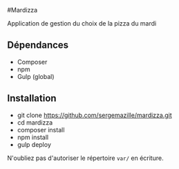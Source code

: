 #Mardizza

Application de gestion du choix de la pizza du mardi

## Dépendances
- Composer
- npm
- Gulp (global)

## Installation
- git clone https://github.com/sergemazille/mardizza.git
- cd mardizza
- composer install
- npm install
- gulp deploy

N'oubliez pas d'autoriser le répertoire `var/` en écriture.
